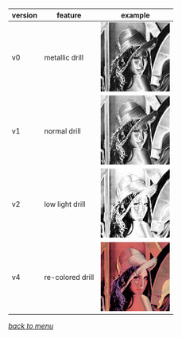 #

| version | feature          | example                                  |
|---------|------------------|------------------------------------------|
| v0      | metallic drill   | ![](static/images/relief/v0/lena.png) |
| v1      | normal drill     | ![](static/images/relief/v1/lena.png) |
| v2      | low light drill  | ![](static/images/relief/v2/lena.png) |
| v4      | re-colored drill | ![](static/images/relief/v4/lena.png) |


[*back to menu*](relief.md)
